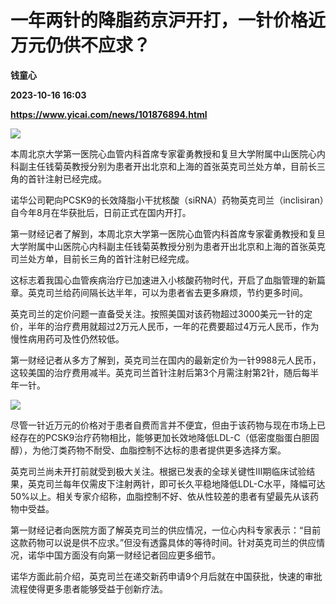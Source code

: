 # 一年两针的降脂药京沪开打，一针价格近万元仍供不应求？
**钱童心**

**2023-10-16 16:03**

**https://www.yicai.com/news/101876894.html**

![](https://imgcdn.yicai.com/uppics/slides/2023/10/0cbad5ac67ca5680d021151e1fa05c5c.jpg)

本周北京大学第一医院心血管内科首席专家霍勇教授和复旦大学附属中山医院心内科副主任钱菊英教授分别为患者开出北京和上海的首张英克司兰处方单，目前长三角的首针注射已经完成。

诺华公司靶向PCSK9的长效降脂小干扰核酸（siRNA）药物英克司兰（inclisiran）自今年8月在华获批后，日前正式在国内开打。

第一财经记者了解到，本周北京大学第一医院心血管内科首席专家霍勇教授和复旦大学附属中山医院心内科副主任钱菊英教授分别为患者开出北京和上海的首张英克司兰处方单，目前长三角的首针注射已经完成。

这标志着我国心血管疾病治疗已加速进入小核酸药物时代，开启了血脂管理的新篇章。英克司兰给药间隔长达半年，可以为患者省去更多麻烦，节约更多时间。

英克司兰的定价问题一直备受关注。按照美国对该药物超过3000美元一针的定价，半年的治疗费用就超过2万元人民币，一年的花费要超过4万元人民币，作为慢性病用药可及性仍然较低。

第一财经记者从多方了解到，英克司兰在国内的最新定价为一针9988元人民币，这较美国的治疗费用减半。英克司兰首针注射后第3个月需注射第2针，随后每半年一针。

![](https://imgcdn.yicai.com/uppics/images/2023/10/f30df28292c278abd2ec3160d258c9cf.jpg)

尽管一针近万元的价格对于患者自费而言并不便宜，但由于该药物与现在市场上已经存在的PCSK9治疗药物相比，能够更加长效地降低LDL-C（低密度脂蛋白胆固醇），为他汀类药物不耐受、血脂控制不达标的患者提供更多选择方案。

英克司兰尚未开打前就受到极大关注。根据已发表的全球关键性Ⅲ期临床试验结果，英克司兰每年仅需皮下注射两针，即可长久平稳地降低LDL-C水平，降幅可达50%以上。相关专家介绍称，血脂控制不好、依从性较差的患者有望最先从该药物中受益。

第一财经记者向医院方面了解英克司兰的供应情况，一位心内科专家表示：“目前这款药物可以说是供不应求。”但没有透露具体的等待时间。针对英克司兰的供应情况，诺华中国方面没有向第一财经记者回应更多细节。

诺华方面此前介绍，英克司兰在递交新药申请9个月后就在中国获批，快速的审批流程使得更多患者能够受益于创新疗法。